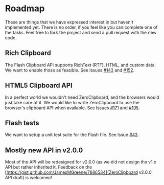 # Roadmap

These are things that we have expressed interest in but haven't implemented yet. There is no order, if you feel like you can complete one of the tasks. Feel free to fork the project and send a pull request with the new code.

## Rich Clipboard
The Flash Clipboard API supports RichText (RTF), HTML, and custom data. We want to enable those as feasible. See Issues [#143](https://github.com/zeroclipboard/zeroclipboard/issues/143) and [#152](https://github.com/zeroclipboard/zeroclipboard/issues/152).

## HTML5 Clipboard API
In a perfect world we wouldn't need ZeroClipboard, and the browsers would just take care of it. We would like to write ZeroClipboard to use the browser's clipboard API when available. See Issues [#171](https://github.com/zeroclipboard/zeroclipboard/issues/171) and [#105](https://github.com/zeroclipboard/zeroclipboard/issues/105).

## Flash tests
We want to setup a unit test suite for the Flash file. See Issue [#43](https://github.com/zeroclipboard/zeroclipboard/issues/43).

## Mostly new API in v2.0.0
Most of the API will be redesigned for v2.0.0 (as we did not design the v1.x API but rather inherited it.
Feedback on the [https://gist.github.com/JamesMGreene/7886534](ZeroClipboard v2.0.0 API draft) is welcomed!